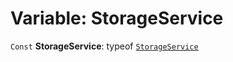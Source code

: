 # Variable: StorageService

`Const` **StorageService**: typeof [`StorageService`](/auto-docs/core/variables/StorageService-1.md)
